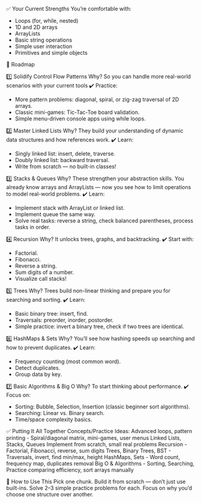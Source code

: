 ✅ Your Current Strengths
You’re comfortable with:
- Loops (for, while, nested)
- 1D and 2D arrays
- ArrayLists
- Basic string operations
- Simple user interaction
- Primitives and simple objects

🚀 Roadmap

1️⃣ Solidify Control Flow Patterns
Why? So you can handle more real-world scenarios with your current tools
✔️ Practice:
- More pattern problems: diagonal, spiral, or zig-zag traversal of 2D arrays.
- Classic mini-games: Tic-Tac-Toe board validation.
- Simple menu-driven console apps using while loops.

2️⃣ Master Linked Lists
Why? They build your understanding of dynamic data structures and how references work.
✔️ Learn:
- Singly linked list: insert, delete, traverse.
- Doubly linked list: backward traversal.
- Write from scratch — no built-in classes!

3️⃣ Stacks & Queues
Why? These strengthen your abstraction skills. You already know arrays and ArrayLists — now you see how to limit operations to model real-world problems.
✔️ Learn:
- Implement stack with ArrayList or linked list.
- Implement queue the same way.
- Solve real tasks: reverse a string, check balanced parentheses, process tasks in order.

4️⃣ Recursion
Why? It unlocks trees, graphs, and backtracking.
✔️ Start with:
- Factorial.
- Fibonacci.
- Reverse a string.
- Sum digits of a number.
- Visualize call stacks!

5️⃣ Trees
Why? Trees build non-linear thinking and prepare you for searching and sorting.
✔️ Learn:
- Basic binary tree: insert, find.
- Traversals: preorder, inorder, postorder.
- Simple practice: invert a binary tree, check if two trees are identical.

6️⃣ HashMaps & Sets
Why? You’ll see how hashing speeds up searching and how to prevent duplicates.
✔️ Learn:
- Frequency counting (most common word).
- Detect duplicates.
- Group data by key.

7️⃣ Basic Algorithms & Big O
Why? To start thinking about performance.
✔️ Focus on:
- Sorting: Bubble, Selection, Insertion (classic beginner sort algorithms).
- Searching: Linear vs. Binary search.
- Time/space complexity basics.

✅ Putting It All Together
Concepts/Practice Ideas:
Advanced loops, pattern printing - Spiral/diagonal matrix, mini-games, user menus
Linked Lists, Stacks, Queues	Implement from scratch, small real problems
Recursion - Factorial, Fibonacci, reverse, sum digits
Trees, Binary Trees, BST - Traversals, invert, find min/max, height
HashMaps, Sets - Word count, frequency map, duplicates removal
Big O & Algorithms - Sorting, Searching, Practice comparing efficiency, sort arrays manually

🎯 How to Use This
Pick one chunk.
Build it from scratch — don’t just use built-ins.
Solve 2–3 simple practice problems for each.
Focus on why you’d choose one structure over another.
